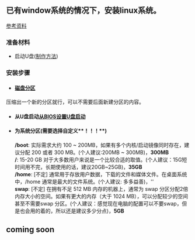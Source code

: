 ## 已有window系统的情况下，安装linux系统。
[参考资料](https://blog.csdn.net/flyyufenfei/article/details/79187656)

### 准备材料
* 启动U盘([制作方法](https://tutorials.ubuntu.com/tutorial/tutorial-create-a-usb-stick-on-windows#0))

### 安装步骤

* #### [磁盘分区](http://jingyan.baidu.com/article/425e69e6bbd0c7be14fc164a.html)
压缩出一个新的分区就行，可以不需要后面新建分区的内容。

* #### 从U盘启动[从BIOS设置U盘启动](http://www.udashi.com/jc/2.html)

* #### 为系统分区(需要选择自定义**！！！**)

    **/boot**:  实际需求大约 100 ~ 200MB，如果有多个内核/启动镜像同时存在，建议分配 200 或者 300 MB。(个人建议:200MB ~ 300MB)，**300MB**<br>
    **/**: 15-20 GB 对于大多数用户来说是一个比较合适的取值。(个人建议：15G短时间用不完，长期使用的话，建议20GB~25GB)，**35GB**<br>
    **/home**: [不定] 通常用于存放用户数据，下载的文件和媒体文件。在桌面系统中，/home 通常是最大的文件系统。(个人建议: 多多益善)，''<br>
    **swap**: [不定] 在拥有不足 512 MB 内存的机器上，通常为 swap 分区分配2倍内存大小的空间。如果有更大的内存（大于 1024 MB），可以分配较少的空间甚至不需要swap 分区。(个人建议：感觉现在电脑的配置可以不要swap，但是也会用的着的，所以还是建议多少分点)，**5GB**<br>

## coming soon
